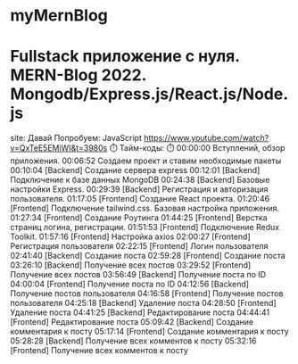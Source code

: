 # myMernBlog
# Fullstack приложение с нуля. MERN-Blog 2022. Mongodb/Express.js/React.js/Node.js
site: Давай Попробуем: JavaScript
https://www.youtube.com/watch?v=QxTeE5EMiWI&t=3980s
⏱️ Тайм-коды: ⏱️
00:00:00 Вступлений, обзор приложения.
00:06:52 Создаем проект и ставим необходимые пакеты
00:10:04 [Backend] Создание сервера express
00:12:01 [Backend] Подключение  к базе данных  MongoDB
00:24:38 [Backend] Базовые настройки Express.
00:29:39 [Backend] Регистрация и авторизация пользователя.
01:17:05 [Frontend] Создание React проекта.
01:20:46 [Frontend] Подключение tailwind.css. Базовая настройка приложения.
01:27:34 [Frontend] Создание Роутинга 
01:44:25 [Frontend]  Верстка страниц логина, регистрации.
01:51:53 [Frontend] Подключение Redux Toolkit.
01:57:16 [Frontend] Настройка  axios
02:00:27 [Frontend] Регистрация пользователя
02:22:15 [Frontend] Логин пользователя
02:41:40 [Backend]  Создание поста
02:59:28 [Frontend]  Создание поста
03:26:10 [Backend] Получение всех постов
03:29:52 [Frontend] Получение всех постов
03:56:49 [Backend] Получение поста по ID
04:00:04 [Frontend] Получение поста по ID
04:12:56 [Backend] Получение постов пользователя
04:16:58 [Frontend] Получение постов пользователя
04:25:18 [Backend] Удаление поста
04:28:50 [Frontend] Удаление поста
04:41:25 [Backend] Редактирование поста
04:44:41 [Frontend] Редактирование поста
05:09:42 [Backend] Создание комментария к посту
05:17:14 [Frontend] Создание комментария к посту
05:28:28 [Backend] Получение всех комментов к посту
05:32:16 [Frontend] Получение всех комментов к посту